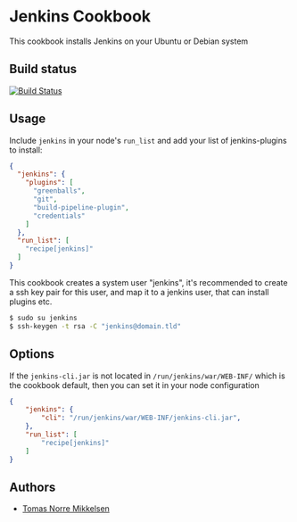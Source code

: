 Jenkins Cookbook
================

This cookbook installs Jenkins on your Ubuntu or Debian system

Build status
------------
[![Build Status](https://travis-ci.org/tomasnorre/jenkins.svg)](https://travis-ci.org/tomasnorre/jenkins)

Usage
-----

Include `jenkins` in your node's `run_list` and add your list of jenkins-plugins to install:

```json
{
  "jenkins": {
    "plugins": [
      "greenballs",
      "git",
      "build-pipeline-plugin",
      "credentials"
    ]
  },
  "run_list": [
    "recipe[jenkins]"
  ]
}
```

This cookbook creates a system user "jenkins", it's recommended to create a ssh key pair for this user, and map it to a jenkins user, that can install plugins etc.

```sh
$ sudo su jenkins
$ ssh-keygen -t rsa -C "jenkins@domain.tld"
```

Options
-------

If the `jenkins-cli.jar` is not located in `/run/jenkins/war/WEB-INF/` which is the cookbook default, then you can set it in your node configuration

```json
{
    "jenkins": {
        "cli": "/run/jenkins/war/WEB-INF/jenkins-cli.jar",
    },
    "run_list": [
        "recipe[jenkins]"
    ]
}
```

Authors
-------
  * [Tomas Norre Mikkelsen](http://github.com/tomasnorre)
